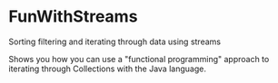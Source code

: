 # FunWithStreams

Sorting filtering and iterating through data using streams

Shows you how you can use a "functional programming" approach to iterating through Collections with the Java language.